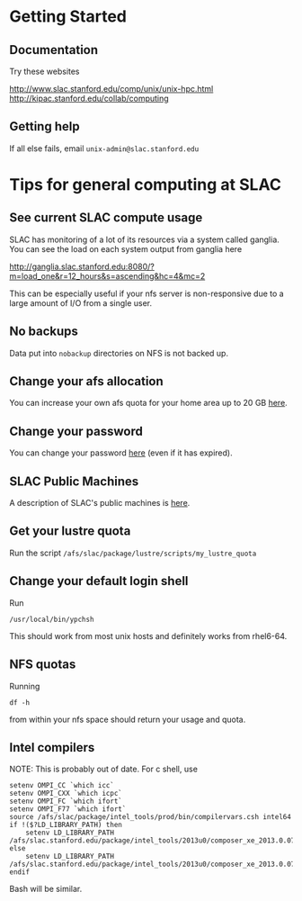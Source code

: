 Getting Started
===============

Documentation
-------------
Try these websites

http://www.slac.stanford.edu/comp/unix/unix-hpc.html  
http://kipac.stanford.edu/collab/computing

Getting help
------------
If all else fails, email `unix-admin@slac.stanford.edu`

Tips for general computing at SLAC
==================================

See current SLAC compute usage
------------------------------
SLAC has monitoring of a lot of its resources via a system called ganglia. You
can see the load on each system output from ganglia here

http://ganglia.slac.stanford.edu:8080/?m=load_one&r=12_hours&s=ascending&hc=4&mc=2

This can be especially useful if your nfs server is non-responsive due to a large
amount of I/O from a single user.

No backups
----------
Data put into `nobackup` directories on NFS is not backed up.

Change your afs allocation
--------------------------
You can increase your own afs quota for your home area up to 20 GB [here](https://webauth1.slac.stanford.edu/login/?RT=VEtcqWQT0uv/xh9aeS/ILez4O6FGZF0CxZB9lMmXRk9LfYaK00uBOiuxifZzQB8cKWrPrZdU655XTKk0rzZbrEfGG3Bo9FceuOmJ8Hd73pfhMv0VaCvHLtqU7JXQd+arjRefwmc1aNEJdPxz5wVlDDSIOepRipEW6HCozI4g0ZwbSmERTxA1e2EhiIpe8WWtUaxZhekj2/mEjwm3N6OaXmsc+lyKaY+uBVrXhtRwMw6WkFPHfzHj2Ax1DNZK4Ehk+9dOLBkUd8xrr0ErKRSg/rHxSHyJ1xipfuKZjsia+oeK9SHI;ST=VDPV/Fcca0ru3l8MbnOKotWaTlP9gwb8wBLB1Zrqwt9EjH5BC5bINbkgKN35hAWOf/PhRxi1A3YRy1Pt1bzTz0kHHP9CnylPA+o8lnpvaokthBSLfsoi/tCB7IsE3ooa14FbBh+f4tj8rtZcZWTrq7CEE1K4Uukn4MJJiaEw4dehEbhau08tbY4QJj1vxR4rO3HSnA==).

Change your password
--------------------
You can change your password [here](https://unix-password.slac.stanford.edu/chpw/kpasswd1.pl) (even if it has expired).

SLAC Public Machines
--------------------
A description of SLAC's public machines is [here](http://www.slac.stanford.edu/comp/unix/public-machines.html).

Get your lustre quota
---------------------
Run the script `/afs/slac/package/lustre/scripts/my_lustre_quota`

Change your default login shell
-------------------------------
Run 
```
/usr/local/bin/ypchsh
```
This should work from most unix hosts and definitely 
works from rhel6-64.

NFS quotas
----------
Running 
```
df -h 
```
from within your nfs space should return your usage and quota.

Intel compilers
----------------
NOTE: This is probably out of date.
For c shell, use
```
setenv OMPI_CC `which icc`
setenv OMPI_CXX `which icpc`
setenv OMPI_FC `which ifort`
setenv OMPI_F77 `which ifort`
source /afs/slac/package/intel_tools/prod/bin/compilervars.csh intel64
if !($?LD_LIBRARY_PATH) then
    setenv LD_LIBRARY_PATH /afs/slac.stanford.edu/package/intel_tools/2013u0/composer_xe_2013.0.079/compiler/lib/intel64
else
    setenv LD_LIBRARY_PATH /afs/slac.stanford.edu/package/intel_tools/2013u0/composer_xe_2013.0.079/compiler/lib/intel64:${LD_LIBRARY_PATH}
endif
```
Bash will be similar.


